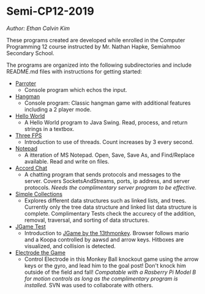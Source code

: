 # Semi-CP12-2019
*Author: Ethan Calvin Kim*

These programs created are developed while enrolled in the Computer Programming 12 course instructed by Mr. Nathan Hapke, Semiahmoo Secondary School.

The programs are organized into the following subdirectories and include README.md files with instructions for getting started:

* [Parroter](ca.kim.parroter)
    * Console program which echos the input.
* [Hangman](ca.kim.hangman)
    * Console program: Classic hangman game with additional features including a 2 player mode.
* [Hello World](ca.kim.helloworld)
    * A Hello World program to Java Swing. Read, process, and return strings in a textbox.
* [Three FPS](]ca.kim.threefps)
    * Introduction to use of threads. Count increases by 3 every second.
* [Notepad](ca.kim.notepad)
    * A itteration of MS Notepad. Open, Save, Save As, and Find/Replace available. Read and write on files.
* [Accord Chat](ca.kim.accordchat)
    * A chatting program that sends protocols and messages to the server. Covers SocketsAndStreams, ports, ip address, and server protocols. *Needs the complimentary server program to be effective.*
* [Simple Collections](ca.kim.simplecollections)
    * Explores different data structures such as linked lists, and trees. Currently only the tree data structure and linked list data structure is complete. Complimentary Tests check the accurecy of the addition, removal, traversal, and sorting of data structures.
* [JGame Test](ca.kim.game.test)
    * Introduction to [JGame by the 13thmonkey](http://www.13thmonkey.org/~boris/jgame/). Browser follows mario and a Koopa controlled by aawsd and arrow keys. Hitboxes are visualized, and collision is detected. 
* [Electrode the Game](ca.navigatelab.electrode)
    * Control Electrode in this Monkey Ball knockout game using the arrow keys or the gyro, and lead him to the goal post! Don't knock him outside of the field and fall! *Compatable with a Rasberry Pi Model B for motion controls as long as the complimentary program is installed.* SVN was used to collaborate with others.

